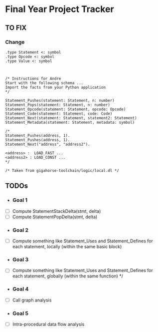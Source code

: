 # Final Year Project Tracker #

## TO FIX ##

### Change ###

```.type Code <: symbol
.type Statement <: symbol
.type Opcode <: symbol
.type Value <: symbol



/* Instructions for Andre
Start with the following schema ...
Import the facts from your Python application
*/

Statement_Pushes(statement: Statement, n: number)
Statement_Pops(statement: Statement, n: number)
Statement_Opcode(statement: Statement, opcode: Opcode)
Statement_Code(statement: Statement, code: Code)
Statement_Next(statement: Statement, statement2: Statement)
Statement_Metadata(statement: Statement, metadata: symbol)

/*
Statement_Pushes(address, 1).
Statement_Pushes(address, 1).
Statement_Next("address", "address2").

<address> :  LOAD_FAST ...
<address2> : LOAD_CONST ...
*/

/* Taken from gigahorse-toolchain/logic/local.dl */
```

## TODOs ##

* ### __Goal 1__ ###

- [ ] Compute StatementStackDelta(stmt, delta)
- [ ] Compute StatementPopDelta(stmt, delta)

* ### __Goal 2__ ###

- [ ] Compute something like Statement_Uses and Statement_Defines for each statement, locally (within the same basic block)

* ### __Goal 3__ ###

- [ ] Compute something like Statement_Uses and Statement_Defines for each statement, globally (within the same function) */

* ### __Goal 4__ ###

- [ ] Call graph analysis

* ### __Goal 5__ ###

- [ ] Intra-procedural data flow analysis

